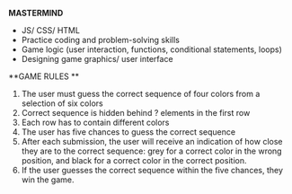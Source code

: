 **MASTERMIND**

* JS/ CSS/ HTML
* Practice coding and problem-solving skills
* Game logic (user interaction, functions, conditional statements, loops)
* Designing game graphics/ user interface

**GAME RULES **
1. The user must guess the correct sequence of four colors from a selection of six colors
2. Correct sequence is hidden behind ? elements in the first row
2. Each row has to contain different colors
3. The user has five chances to guess the correct sequence
4. After each submission, the user will receive an indication of how close they are to the correct sequence:
grey for a correct color in the wrong position, and black for a correct color in the correct position.
5. If the user guesses the correct sequence within the five chances, they win the game.
